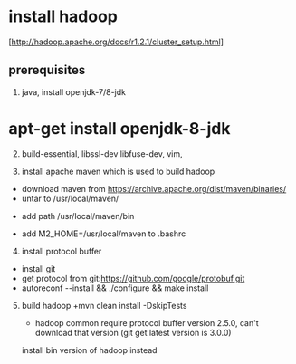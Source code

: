 # install hadoop
[http://hadoop.apache.org/docs/r1.2.1/cluster_setup.html]

## prerequisites
1. java, install openjdk-7/8-jdk
  # apt-get install openjdk-8-jdk

2. build-essential, libssl-dev libfuse-dev, vim,

3. install apache maven which is used to build hadoop
  + download maven from https://archive.apache.org/dist/maven/binaries/
  + untar to /usr/local/maven/
  * add path /usr/local/maven/bin
  + add M2_HOME=/usr/local/maven to .bashrc

4. install protocol buffer
  + install git
  + get protocol from git:https://github.com/google/protobuf.git
  + autoreconf --install && ./configure && make install

5. build hadoop
  +mvn clean install -DskipTests
    + hadoop common require protocol buffer version 2.5.0, can't download that version (git get latest version is 3.0.0)

    install bin version of hadoop instead
    
